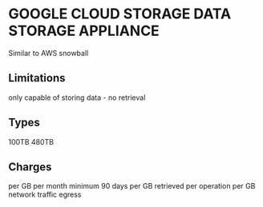 # GOOGLE CLOUD STORAGE DATA STORAGE APPLIANCE
Similar to AWS snowball

## Limitations
only capable of storing data - no retrieval

## Types
100TB
480TB

## Charges
per GB per month minimum 90 days
per GB retrieved
per operation
per GB network traffic egress
